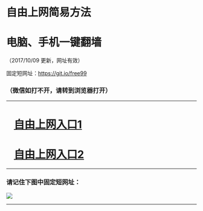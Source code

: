 ﻿# 自由上网简易方法

# 电脑、手机一键翻墙

（2017/10/09 更新，网址有效）

固定短网址：https://git.io/free99

### （微信如打不开，请转到浏览器打开）


***





# &nbsp;&nbsp; <a href="http://ft1493927410.fwq-tz-1001.info/fwqtz01.html?t=100900129692 " target="_blank">自由上网入口1</a>
# &nbsp;&nbsp; <a href="http://ft1399918084.fwq-tz-1002.info/fwqtz02.html?t=100900123256 " target="_blank">自由上网入口2</a>
***

### 请记住下图中固定短网址：

<img src="https://s3-us-west-2.amazonaws.com/fwq-1001/yjfq-20170905okok.png" /> 


***

